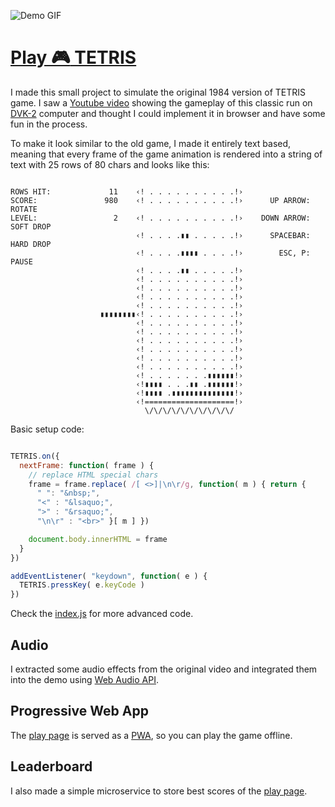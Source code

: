   ![Demo GIF](https://ytiurin.github.io/tetris/public/demo.gif)

# [Play :video_game: TETRIS](https://ytiurin.github.io/tetris/)

I made this small project to simulate the original 1984 version of TETRIS game. I saw a [Youtube video](https://www.youtube.com/watch?v=O0gAgQQHFcQ) showing the gameplay of this classic run on [DVK-2](https://en.wikipedia.org/wiki/DVK) computer and thought I could implement it in browser and have some fun in the process.

To make it look similar to the old game, I made it entirely text based, meaning that every frame of the game animation is rendered into a string of text with 25 rows of 80 chars and looks like this:

```

ROWS HIT:             11    ‹! . . . . . . . . . .!›                            
SCORE:               980    ‹! . . . . . . . . . .!›      UP ARROW: ROTATE      
LEVEL:                 2    ‹! . . . . . . . . . .!›    DOWN ARROW: SOFT DROP   
                            ‹! . . . .▮▮ . . . . .!›      SPACEBAR: HARD DROP   
                            ‹! . . . .▮▮▮▮ . . . .!›        ESC, P: PAUSE       
                            ‹! . . . .▮▮ . . . . .!›                            
                            ‹! . . . . . . . . . .!›                            
                            ‹! . . . . . . . . . .!›                            
                            ‹! . . . . . . . . . .!›                            
                            ‹! . . . . . . . . . .!›                            
                    ▮▮▮▮▮▮▮▮‹! . . . . . . . . . .!›                            
                            ‹! . . . . . . . . . .!›                            
                            ‹! . . . . . . . . . .!›                            
                            ‹! . . . . . . . . . .!›                            
                            ‹! . . . . . . . . . .!›                            
                            ‹! . . . . . . . . . .!›                            
                            ‹! . . . . . . . . . .!›                            
                            ‹! . . . . . . .▮▮▮▮▮▮!›                            
                            ‹!▮▮▮▮ . . .▮▮ .▮▮▮▮▮▮!›                            
                            ‹!▮▮▮▮ .▮▮▮▮▮▮▮▮▮▮▮▮▮▮!›                            
                            ‹!====================!›                            
                              \/\/\/\/\/\/\/\/\/\/                              

```

Basic setup code:

```javascript

TETRIS.on({
  nextFrame: function( frame ) {
    // replace HTML special chars
    frame = frame.replace( /[ <>]|\n\r/g, function( m ) { return {
      " ": "&nbsp;",
      "<" : "&lsaquo;",
      ">" : "&rsaquo;",
      "\n\r" : "<br>" }[ m ] })

    document.body.innerHTML = frame
  }
})

addEventListener( "keydown", function( e ) {
  TETRIS.pressKey( e.keyCode )
})

```

Check the [index.js](https://github.com/ytiurin/tetris/blob/master/src/index.js) for more advanced code.

## Audio

I extracted some audio effects from the original video and integrated them into the demo using [Web Audio API](https://developer.mozilla.org/en-US/docs/Web/API/Web_Audio_API).

## Progressive Web App

The [play page](https://ytiurin.github.io/tetris/) is served as a [PWA](https://developers.google.com/web/progressive-web-apps/), so you can play the game offline.

## Leaderboard

I also made a simple microservice to store best scores of the [play page](https://ytiurin.github.io/tetris/).
